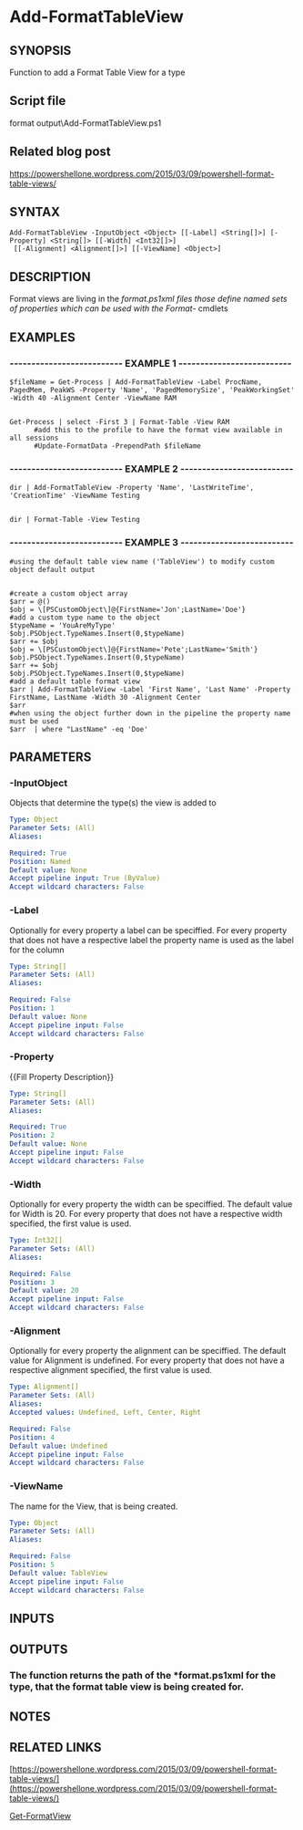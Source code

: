 # Add-FormatTableView

## SYNOPSIS
Function to add a Format Table View for a type

## Script file
format output\Add-FormatTableView.ps1

## Related blog post
https://powershellone.wordpress.com/2015/03/09/powershell-format-table-views/

## SYNTAX

```
Add-FormatTableView -InputObject <Object> [[-Label] <String[]>] [-Property] <String[]> [[-Width] <Int32[]>]
 [[-Alignment] <Alignment[]>] [[-ViewName] <Object>]
```

## DESCRIPTION
Format views are living in the *format.ps1xml files those define named sets of properties which can be used with the Format-* cmdlets

## EXAMPLES

### -------------------------- EXAMPLE 1 --------------------------
```
$fileName = Get-Process | Add-FormatTableView -Label ProcName, PagedMem, PeakWS -Property 'Name', 'PagedMemorySize', 'PeakWorkingSet' -Width 40 -Alignment Center -ViewName RAM


Get-Process | select -First 3 | Format-Table -View RAM
      #add this to the profile to have the format view available in all sessions
      #Update-FormatData -PrependPath $fileName
```
### -------------------------- EXAMPLE 2 --------------------------
```
dir | Add-FormatTableView -Property 'Name', 'LastWriteTime', 'CreationTime' -ViewName Testing


dir | Format-Table -View Testing
```
### -------------------------- EXAMPLE 3 --------------------------
```
#using the default table view name ('TableView') to modify custom object default output


#create a custom object array
$arr = @()
$obj = \[PSCustomObject\]@{FirstName='Jon';LastName='Doe'}
#add a custom type name to the object
$typeName = 'YouAreMyType'
$obj.PSObject.TypeNames.Insert(0,$typeName)
$arr += $obj
$obj = \[PSCustomObject\]@{FirstName='Pete';LastName='Smith'}
$obj.PSObject.TypeNames.Insert(0,$typeName)
$arr += $obj
$obj.PSObject.TypeNames.Insert(0,$typeName)
#add a default table format view
$arr | Add-FormatTableView -Label 'First Name', 'Last Name' -Property FirstName, LastName -Width 30 -Alignment Center
$arr 
#when using the object further down in the pipeline the property name must be used
$arr  | where "LastName" -eq 'Doe'
```
## PARAMETERS

### -InputObject
Objects that determine the type(s) the view is added to

```yaml
Type: Object
Parameter Sets: (All)
Aliases: 

Required: True
Position: Named
Default value: None
Accept pipeline input: True (ByValue)
Accept wildcard characters: False
```

### -Label
Optionally for every property a label can be speciffied.
For every property that does not have a respective label the property name is used as the label for the column

```yaml
Type: String[]
Parameter Sets: (All)
Aliases: 

Required: False
Position: 1
Default value: None
Accept pipeline input: False
Accept wildcard characters: False
```

### -Property
{{Fill Property Description}}

```yaml
Type: String[]
Parameter Sets: (All)
Aliases: 

Required: True
Position: 2
Default value: None
Accept pipeline input: False
Accept wildcard characters: False
```

### -Width
Optionally for every property the width can be speciffied.
The default value for Width is 20.
For every property that does not have a respective width specified, the first value is used.

```yaml
Type: Int32[]
Parameter Sets: (All)
Aliases: 

Required: False
Position: 3
Default value: 20
Accept pipeline input: False
Accept wildcard characters: False
```

### -Alignment
Optionally for every property the alignment can be speciffied.
The default value for Alignment is undefined.
For every property that does not have a respective alignment specified, the first value is used.

```yaml
Type: Alignment[]
Parameter Sets: (All)
Aliases: 
Accepted values: Undefined, Left, Center, Right

Required: False
Position: 4
Default value: Undefined
Accept pipeline input: False
Accept wildcard characters: False
```

### -ViewName
The name for the View, that is being created.

```yaml
Type: Object
Parameter Sets: (All)
Aliases: 

Required: False
Position: 5
Default value: TableView
Accept pipeline input: False
Accept wildcard characters: False
```

## INPUTS

## OUTPUTS

### The function returns the path of the *format.ps1xml for the type, that the format table view is being created for.

## NOTES

## RELATED LINKS

[https://powershellone.wordpress.com/2015/03/09/powershell-format-table-views/](https://powershellone.wordpress.com/2015/03/09/powershell-format-table-views/)

[Get-FormatView]()




